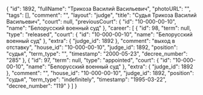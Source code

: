 {
    "id": 1892,
    "fullName": "Трикоза Василий Васильевич",
    "photoURL": "",
    "tags": [],
    "comment": "",
    "layout": "judge",
    "title": "Судья Трикоза Василий Васильевич",
    "court": null,
    "previousCourt": {
        "id": "10-000-00-10",
        "name": "Белорусский военный суд"
    },
    "career": [
        {
            "id": 98,
            "term": null,
            "type": "released",
            "court": {
                "id": "10-000-00-10",
                "name": "Белорусский военный суд"
            },
            "extra": {
                "judge_id": 1892
            },
            "comment": "выход в отставку",
            "house_id": "10-000-00-10",
            "judge_id": 1892,
            "position": "судья",
            "term_type": "",
            "timestamp": "2000-05-23",
            "decree_number": "285"
        },
        {
            "id": 97,
            "term": null,
            "type": "appointed",
            "court": {
                "id": "10-000-00-10",
                "name": "Белорусский военный суд"
            },
            "extra": {
                "judge_id": 1892
            },
            "comment": "",
            "house_id": "10-000-00-10",
            "judge_id": 1892,
            "position": "судья",
            "term_type": "indefinitely",
            "timestamp": "1995-03-22",
            "decree_number": "119"
        }
    ]
}